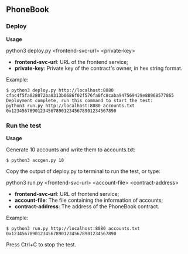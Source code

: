 ## PhoneBook

### Deploy

**Usage**

python3 deploy.py \<frontend-svc-url> \<private-key>

* **frontend-svc-url**: URL of the frontend service;
* **private-key**: Private key of the contract's owner, in hex string format.

Example:

```shell
$ python3 deploy.py http://localhost:8080 cfac4f5fa828072ba8313b0686f02f576fa0fc8caba947569429e88968577865
Deployment complete, run this command to start the test:
python3 run.py http://localhost:8080 accounts.txt 0x1234567890123456789012345678901234567890
```

### Run the test

**Usage**

Generate 10 accounts and write them to accounts.txt:

```shell
$ python3 accgen.py 10
```

Copy the output of deploy.py to terminal to run the test, or type:

python3 run.py \<frontend-svc-url> \<account-file> \<contract-address>

* **frontend-svc-url**: URL of frontend service;
* **account-file**: The file containing the information of accounts;
* **contract-address**: The address of the PhoneBook contract.

Example:

```shell
$ python3 run.py http://localhost:8080 accounts.txt 0x1234567890123456789012345678901234567890
```

Press Ctrl+C to stop the test.
